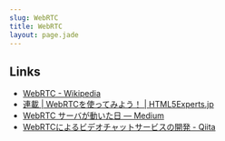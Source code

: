 ```yaml
---
slug: WebRTC
title: WebRTC
layout: page.jade
---
```


## Links
- [WebRTC - Wikipedia](https://ja.wikipedia.org/wiki/WebRTC)
- [連載 | WebRTCを使ってみよう！ | HTML5Experts.jp](https://html5experts.jp/series/webrtc-beginner/)
- [WebRTC サーバが動いた日 — Medium](https://medium.com/@voluntas/webrtc-%E3%82%B5%E3%83%BC%E3%83%90%E3%81%8C%E5%8B%95%E3%81%84%E3%81%9F%E6%97%A5-2d6648fca1b3)
- [WebRTCによるビデオチャットサービスの開発 - Qiita](http://qiita.com/chiku_/items/ece8f14a6f6139f40d71)
